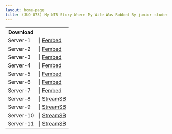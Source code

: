 ```yaml
---
layout: home-page
title: (JUQ-073) My NTR Story Where My Wife Was Robbed By junior student with A Total Of 14 Cum Shots Without Pulling Out – Nao Jinguji
---
```


<table><tbody>
<tr>
<th>Download</th>
</tr>
<tr>
<td>Server-1</td>
<td>| <a href="https://watchjavnow.xyz/f/x8j2gt5gdn--dqz" target="_blank">Fembed</a></td>
</tr>
<tr>
<td>Server-2</td>
<td>| <a href="https://javhdfree.icu/f/j7kmpfdrpwnzywx" target="_blank">Fembed</a></td>
</tr>
<tr>
<td>Server-3</td>
<td>| <a href="https://vanfem.com/f/3j304cm5z62-4n4" target="_blank">Fembed</a></td>
</tr>
<tr>
<td>Server-4</td>
<td>| <a href="https://vanfem.com/f/5j6e7cd36nw0rlx" target="_blank">Fembed</a></td>
</tr>
<tr>
<td>Server-5</td>
<td>| <a href="https://vanfem.com/f/gnyzkt-7rxm81zd" target="_blank">Fembed</a></td>
</tr>
<tr>
<td>Server-6</td>
<td>| <a href="https://fembed.com/v/051d1iljyxxj4gw" target="_blank">Fembed</a></td>
</tr>
<tr>
<td>Server-7</td>
<td>| <a href="https://smartshare.tv/f/q2-3kbel2pxkxrn" target="_blank">Fembed</a></td>
</tr>
<tr>
<td>Server-8</td>
<td>| <a href="https://javside.com/d/a3yng8wtwkba.html" target="_blank">StreamSB</a></td>
</tr>
<tr>
<td>Server-9</td>
<td>| <a href="https://sbspeed.com/d/nl783148whf9.html" target="_blank">StreamSB</a></td>
</tr>
<tr>
<td>Server-10</td>
<td>| <a href="https://streamsb.net/d/yexpaopdg8jr.html" target="_blank">StreamSB</a></td>
</tr>
<tr>
<td>Server-11</td>
<td>| <a href="https://streamsb.net/d/71hr69rrzcez.html" target="_blank">StreamSB</a></td>
</tr>
</tbody></table>
